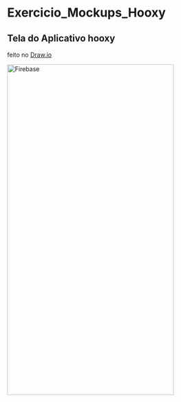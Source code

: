 # Exercicio_Mockups_Hooxy
## Tela do Aplicativo hooxy
feito no  [Draw.io](https://draw.io)

<img src="./initialscreen.png" width="387px" height="766px" alt="Firebase"/><br/>

